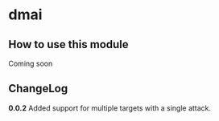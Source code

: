 # dmai

## How to use this module
Coming soon

## ChangeLog
**0.0.2**
Added support for multiple targets with a single attack.
 

